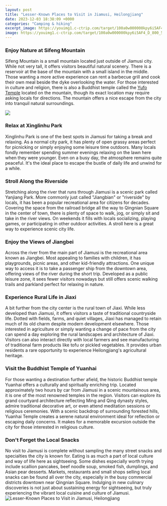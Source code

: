 ```yaml
---
layout: post
title: "Lesser-Known Places to Visit in Jiamusi, Heilongjiang"
date: 2023-12-03 18:38:09 +0000
categories: "Camping & hiking"
excerpt_image: https://youimg1.c-ctrip.com/target/100a0w000000kpy6i5AF4_D_800_533.jpg
image: https://youimg1.c-ctrip.com/target/100a0w000000kpy6i5AF4_D_800_533.jpg
---
```


### Enjoy Nature at Sifeng Mountain
Sifeng Mountain is a small mountain located just outside of Jiamusi city. While not very tall, it offers visitors beautiful natural scenery. There is a reservoir at the base of the mountain with a small island in the middle. Those wanting a more active experience can rent a barbecue grill and cook their own meal beside the dyke overlooking the water. For those interested in culture and religion, there is also a Buddhist temple called the [Yufo Temple](https://pagetimes.github.io/2024-01-10-ub791-uc2a4-ub530-uc639-ube44-uc5e5-uc5d0-uc11c-uc758-uc5ec-ud589-uacbd-ud5d8/) located on the mountain, though its exact location may require asking locals for directions. The mountain offers a nice escape from the city into tranquil natural surroundings.

![](https://media-cdn.tripadvisor.com/media/photo-c/1280x250/10/19/23/b1/20170801-153405-largejpg.jpg)
### Relax at Xinglinhu Park
Xinglinhu Park is one of the best spots in Jiamusi for taking a break and relaxing. As a normal city park, it has plenty of open grassy areas perfect for picnicking or simply enjoying some leisure time outdoors. Many locals fondly remember spending summer evenings relaxing on the lawn here when they were younger. Even on a busy day, the atmosphere remains quite peaceful. It's the ideal place to escape the bustle of daily life and unwind for a while.  
### Stroll Along the Riverside
Stretching along the river that runs through Jiamusi is a scenic park called Yanjiang Park. More commonly just called "Jiangbian" or "riverside" by locals, it has been a popular recreational area for citizens for decades. Covering the space from the railroad bridge all the way to Qingnian Square in the center of town, there is plenty of space to walk, jog, or simply sit and take in the river views. On weekends it fills with locals socializing, playing games, or participating in other outdoor activities. A stroll here is a great way to experience scenic city life.
### Enjoy the Views of Jiangbei
Across the river from the main part of Jiamusi is the recreational area known as Jiangbei. Most appealing to families with children, it has playgrounds, picnic areas, and other kid-friendly attractions. One unique way to access it is to take a passenger ship from the downtown area, offering views of the river during the short trip. Developed as a public leisure zone, it sees fewer visitors nowadays but still offers scenic walking trails and parkland perfect for relaxing in nature.
### Experience Rural Life in Jiaxi 
A bit further from the city center is the rural town of Jiaxi. While less developed than Jiamusi, it offers visitors a taste of traditional countryside life. Dotted with fields, farms, and quiet villages, Jiaxi has managed to retain much of its old charm despite modern development elsewhere. Those interested in agriculture or simply wanting a change of pace from the city can spend a day exploring the rural landscapes and architecture of Jiaxi. Visitors can also interact directly with local farmers and see manufacturing of traditional farm products like tofu or pickled vegetables. It provides urban residents a rare opportunity to experience Heilongjiang's agricultural heritage.
### Visit the Buddhist Temple of Yuanhai 
For those wanting a destination further afield, the historic Buddhist temple Yuanhai offers a culturally and spiritually enriching trip. Located approximately two hours by car from Jiamusi in a scenic mountainous area, it is one of the most renowned temples in the region. Visitors can explore its grand courtyard architecture reflecting Ming and Qing dynasty styles, admire traditional decorative art, or even attend meditation sessions or religious ceremonies. With a scenic backdrop of surrounding forested hills, Yuanhai Temple creates a serene natural environment ideal for reflection or escaping daily concerns. It makes for a memorable excursion outside the city for those interested in religious culture.
### Don't Forget the Local Snacks
No visit to Jiamusi is complete without sampling the many street snacks and specialties the city is known for. Eating is as much a part of local culture and way of life here as sightseeing. Some dishes especially worth trying include scallion pancakes, beef noodle soup, smoked fish, dumplings, and Asian pear desserts. Markets, restaurants and small shops selling local snacks can be found all over the city, especially in the busy commercial districts downtown near Qingnian Square. Indulging in new culinary discoveries is not just about sustaining energy for sightseeing, but truly experiencing the vibrant local cuisine and culture of Jiamusi.
![Lesser-Known Places to Visit in Jiamusi, Heilongjiang](https://youimg1.c-ctrip.com/target/100a0w000000kpy6i5AF4_D_800_533.jpg)